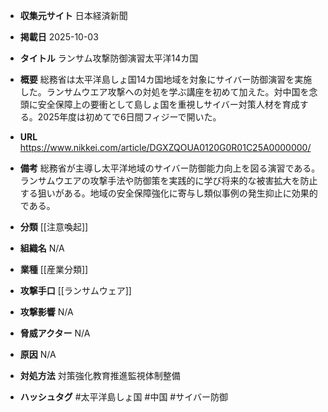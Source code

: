 - **収集元サイト**
日本経済新聞

- **掲載日**
2025-10-03

- **タイトル**
ランサム攻撃防御演習太平洋14カ国

- **概要**
総務省は太平洋島しょ国14カ国地域を対象にサイバー防御演習を実施した。ランサムウエア攻撃への対処を学ぶ講座を初めて加えた。対中国を念頭に安全保障上の要衝として島しょ国を重視しサイバー対策人材を育成する。2025年度は初めてで6日間フィジーで開いた。

- **URL**
https://www.nikkei.com/article/DGXZQOUA0120G0R01C25A0000000/

- **備考**
総務省が主導し太平洋地域のサイバー防御能力向上を図る演習である。ランサムウエアの攻撃手法や防御策を実践的に学び将来的な被害拡大を防止する狙いがある。地域の安全保障強化に寄与し類似事例の発生抑止に効果的である。

- **分類**
[[注意喚起]]

- **組織名**
N/A

- **業種**
[[産業分類]]

- **攻撃手口**
[[ランサムウェア]]

- **攻撃影響**
N/A

- **脅威アクター**
N/A

- **原因**
N/A

- **対処方法**
対策強化教育推進監視体制整備

- **ハッシュタグ**
#太平洋島しょ国 #中国 #サイバー防御
